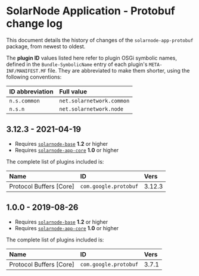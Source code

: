 # SolarNode Application - Protobuf change log

This document details the history of changes of the `solarnode-app-protobuf` package, from newest to
oldest.

The **plugin ID** values listed here refer to plugin OSGi symbolic names, defined in the
`Bundle-SymbolicName` entry of each plugin's `META-INF/MANIFEST.MF` file. They are abbreviated to
make them shorter, using the following conventions:

| ID abbreviation | Full value                |
|:----------------|:--------------------------|
| `n.s.common`    | `net.solarnetwork.common` |
| `n.s.n`         | `net.solarnetwork.node`   |

## 3.12.3 - 2021-04-19

 * Requires [`solarnode-base`](../../solarnode-base/debian) **1.2** or higher
 * Requires [`solarnode-app-core`](../../solarnode-app-core/debian) **1.0** or higher

The complete list of plugins included is:

| Name                    | ID                    | Vers   |
|:------------------------|:----------------------|:-------|
| Protocol Buffers [Core] | `com.google.protobuf` | 3.12.3 |

## 1.0.0 - 2019-08-26

 * Requires [`solarnode-base`](../../solarnode-base/debian) **1.2** or higher
 * Requires [`solarnode-app-core`](../../solarnode-app-core/debian) **1.0** or higher

The complete list of plugins included is:

| Name                    | ID                    | Vers  |
|:------------------------|:----------------------|:------|
| Protocol Buffers [Core] | `com.google.protobuf` | 3.7.1 |
